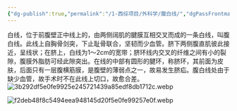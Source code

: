 ```yaml
---
{"dg-publish":true,"permalink":"/1-西综项目/外科学/腹白线/","dgPassFrontmatter":true,"noteIcon":"","created":"2024-07-17T23:29:00.114+08:00","updated":"2024-07-18T19:23:17.585+08:00"}
---
```


白线，位于前腹壁正中线上的，由两侧阔肌的腱膜互相交叉而成的一条白线，叫腹白线。此线上自胸骨剑突，下止耻骨联合，坚韧而少血管。脐下两侧腹直肌彼此接近，呈线状；在脐上，白线为1～2cm的宽带；脐环线内交叉的纤维之间有小的裂隙，腹膜外脂肪可经此隙突出。在线的中部有圆形的腱环，称脐环，其前面为皮肤，后面只有一层腹横筋膜，是腹壁的薄弱点之一，故易发生脐疝。腹白线处由于缺少血管，故手术时不在此线上切口，故愈合差。
![3b292df5e0fe9925e245721439a85edf8db1712c.webp](/img/user/7-%E9%99%84%E4%BB%B6/3b292df5e0fe9925e245721439a85edf8db1712c.webp)

![f2deb48f8c5494eea948145d20f5e0fe99257e0f.webp](/img/user/7-%E9%99%84%E4%BB%B6/f2deb48f8c5494eea948145d20f5e0fe99257e0f.webp)